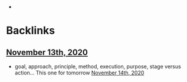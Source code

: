 - 

# Backlinks
## [November 13th, 2020](<November 13th, 2020.md>)
- goal, approach, principle, method, execution, purpose, stage versus action... This one for tomorrow [November 14th, 2020](<November 14th, 2020.md>)

